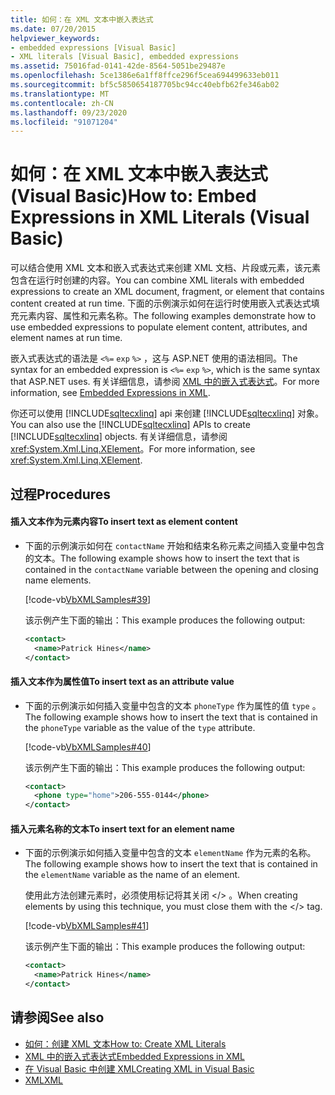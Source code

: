 ```yaml
---
title: 如何：在 XML 文本中嵌入表达式
ms.date: 07/20/2015
helpviewer_keywords:
- embedded expressions [Visual Basic]
- XML literals [Visual Basic], embedded expressions
ms.assetid: 75016fad-0141-42de-8564-5051be29487e
ms.openlocfilehash: 5ce1386e6a1ff8ffce296f5cea694499633eb011
ms.sourcegitcommit: bf5c5850654187705bc94cc40ebfb62fe346ab02
ms.translationtype: MT
ms.contentlocale: zh-CN
ms.lasthandoff: 09/23/2020
ms.locfileid: "91071204"
---
```

# <a name="how-to-embed-expressions-in-xml-literals-visual-basic"></a><span data-ttu-id="5f55c-102">如何：在 XML 文本中嵌入表达式 (Visual Basic)</span><span class="sxs-lookup"><span data-stu-id="5f55c-102">How to: Embed Expressions in XML Literals (Visual Basic)</span></span>

<span data-ttu-id="5f55c-103">可以结合使用 XML 文本和嵌入式表达式来创建 XML 文档、片段或元素，该元素包含在运行时创建的内容。</span><span class="sxs-lookup"><span data-stu-id="5f55c-103">You can combine XML literals with embedded expressions to create an XML document, fragment, or element that contains content created at run time.</span></span> <span data-ttu-id="5f55c-104">下面的示例演示如何在运行时使用嵌入式表达式填充元素内容、属性和元素名称。</span><span class="sxs-lookup"><span data-stu-id="5f55c-104">The following examples demonstrate how to use embedded expressions to populate element content, attributes, and element names at run time.</span></span>  
  
 <span data-ttu-id="5f55c-105">嵌入式表达式的语法是 `<%=` `exp` `%>` ，这与 ASP.NET 使用的语法相同。</span><span class="sxs-lookup"><span data-stu-id="5f55c-105">The syntax for an embedded expression is `<%=` `exp` `%>`, which is the same syntax that ASP.NET uses.</span></span> <span data-ttu-id="5f55c-106">有关详细信息，请参阅 [XML 中的嵌入式表达式](embedded-expressions-in-xml.md)。</span><span class="sxs-lookup"><span data-stu-id="5f55c-106">For more information, see [Embedded Expressions in XML](embedded-expressions-in-xml.md).</span></span>  
  
 <span data-ttu-id="5f55c-107">你还可以使用 [!INCLUDE[sqltecxlinq](~/includes/sqltecxlinq-md.md)] api 来创建 [!INCLUDE[sqltecxlinq](~/includes/sqltecxlinq-md.md)] 对象。</span><span class="sxs-lookup"><span data-stu-id="5f55c-107">You can also use the [!INCLUDE[sqltecxlinq](~/includes/sqltecxlinq-md.md)] APIs to create [!INCLUDE[sqltecxlinq](~/includes/sqltecxlinq-md.md)] objects.</span></span> <span data-ttu-id="5f55c-108">有关详细信息，请参阅 <xref:System.Xml.Linq.XElement>。</span><span class="sxs-lookup"><span data-stu-id="5f55c-108">For more information, see <xref:System.Xml.Linq.XElement>.</span></span>  
  
## <a name="procedures"></a><span data-ttu-id="5f55c-109">过程</span><span class="sxs-lookup"><span data-stu-id="5f55c-109">Procedures</span></span>  
  
#### <a name="to-insert-text-as-element-content"></a><span data-ttu-id="5f55c-110">插入文本作为元素内容</span><span class="sxs-lookup"><span data-stu-id="5f55c-110">To insert text as element content</span></span>  
  
- <span data-ttu-id="5f55c-111">下面的示例演示如何在 `contactName` 开始和结束名称元素之间插入变量中包含的文本。</span><span class="sxs-lookup"><span data-stu-id="5f55c-111">The following example shows how to insert the text that is contained in the `contactName` variable between the opening and closing name elements.</span></span>  
  
     [!code-vb[VbXMLSamples#39](~/samples/snippets/visualbasic/VS_Snippets_VBCSharp/VbXMLSamples/VB/XMLSamples14.vb#39)]  
  
     <span data-ttu-id="5f55c-112">该示例产生下面的输出：</span><span class="sxs-lookup"><span data-stu-id="5f55c-112">This example produces the following output:</span></span>  
  
    ```xml  
    <contact>  
      <name>Patrick Hines</name>  
    </contact>  
    ```  
  
#### <a name="to-insert-text-as-an-attribute-value"></a><span data-ttu-id="5f55c-113">插入文本作为属性值</span><span class="sxs-lookup"><span data-stu-id="5f55c-113">To insert text as an attribute value</span></span>  
  
- <span data-ttu-id="5f55c-114">下面的示例演示如何插入变量中包含的文本 `phoneType` 作为属性的值 `type` 。</span><span class="sxs-lookup"><span data-stu-id="5f55c-114">The following example shows how to insert the text that is contained in the `phoneType` variable as the value of the `type` attribute.</span></span>  
  
     [!code-vb[VbXMLSamples#40](~/samples/snippets/visualbasic/VS_Snippets_VBCSharp/VbXMLSamples/VB/XMLSamples14.vb#40)]  
  
     <span data-ttu-id="5f55c-115">该示例产生下面的输出：</span><span class="sxs-lookup"><span data-stu-id="5f55c-115">This example produces the following output:</span></span>  
  
    ```xml  
    <contact>  
      <phone type="home">206-555-0144</phone>  
    </contact>  
    ```  
  
#### <a name="to-insert-text-for-an-element-name"></a><span data-ttu-id="5f55c-116">插入元素名称的文本</span><span class="sxs-lookup"><span data-stu-id="5f55c-116">To insert text for an element name</span></span>  
  
- <span data-ttu-id="5f55c-117">下面的示例演示如何插入变量中包含的文本 `elementName` 作为元素的名称。</span><span class="sxs-lookup"><span data-stu-id="5f55c-117">The following example shows how to insert the text that is contained in the `elementName` variable as the name of an element.</span></span>  
  
     <span data-ttu-id="5f55c-118">使用此方法创建元素时，必须使用标记将其关闭 \</> 。</span><span class="sxs-lookup"><span data-stu-id="5f55c-118">When creating elements by using this technique, you must close them with the \</> tag.</span></span>  
  
     [!code-vb[VbXMLSamples#41](~/samples/snippets/visualbasic/VS_Snippets_VBCSharp/VbXMLSamples/VB/XMLSamples14.vb#41)]  
  
     <span data-ttu-id="5f55c-119">该示例产生下面的输出：</span><span class="sxs-lookup"><span data-stu-id="5f55c-119">This example produces the following output:</span></span>  
  
    ```xml  
    <contact>  
      <name>Patrick Hines</name>  
    </contact>  
    ```  
  
## <a name="see-also"></a><span data-ttu-id="5f55c-120">请参阅</span><span class="sxs-lookup"><span data-stu-id="5f55c-120">See also</span></span>

- [<span data-ttu-id="5f55c-121">如何：创建 XML 文本</span><span class="sxs-lookup"><span data-stu-id="5f55c-121">How to: Create XML Literals</span></span>](how-to-create-xml-literals.md)
- [<span data-ttu-id="5f55c-122">XML 中的嵌入式表达式</span><span class="sxs-lookup"><span data-stu-id="5f55c-122">Embedded Expressions in XML</span></span>](embedded-expressions-in-xml.md)
- [<span data-ttu-id="5f55c-123">在 Visual Basic 中创建 XML</span><span class="sxs-lookup"><span data-stu-id="5f55c-123">Creating XML in Visual Basic</span></span>](creating-xml.md)
- [<span data-ttu-id="5f55c-124">XML</span><span class="sxs-lookup"><span data-stu-id="5f55c-124">XML</span></span>](index.md)
